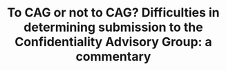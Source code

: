 ---
airtable_createdTime: '2022-12-06T15:11:51.000Z'
airtable_id: recoKg3Mijd7H6ufK
link: https://journals.sagepub.com/doi/full/10.1177/1747016120920063
peer_review: 'True'
table: sources
title: 'To CAG or not to CAG? Difficulties in determining submission to the Confidentiality
  Advisory Group: a commentary'
---